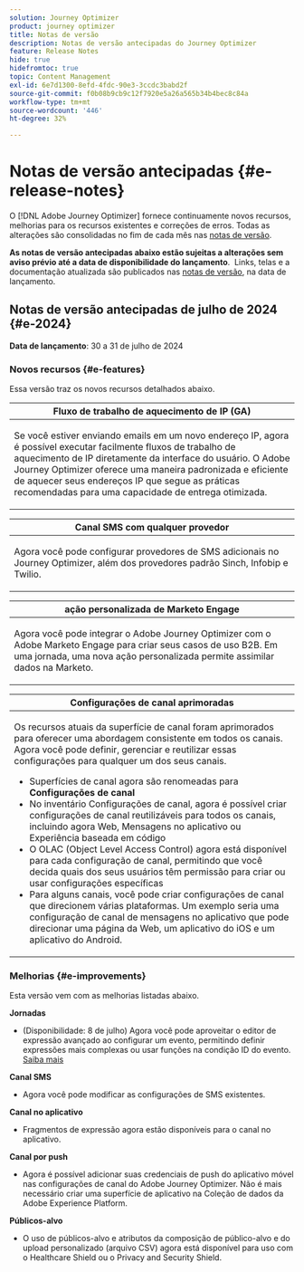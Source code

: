 ```yaml
---
solution: Journey Optimizer
product: journey optimizer
title: Notas de versão
description: Notas de versão antecipadas do Journey Optimizer
feature: Release Notes
hide: true
hidefromtoc: true
topic: Content Management
exl-id: 6e7d1300-8efd-4fdc-90e3-3ccdc3babd2f
source-git-commit: f0b08b9cb9c12f7920e5a26a565b34b4bec8c84a
workflow-type: tm+mt
source-wordcount: '446'
ht-degree: 32%

---
```


# Notas de versão antecipadas {#e-release-notes}

O [!DNL Adobe Journey Optimizer] fornece continuamente novos recursos, melhorias para os recursos existentes e correções de erros. Todas as alterações são consolidadas no fim de cada mês nas [notas de versão](release-notes.md).

**As notas de versão antecipadas abaixo estão sujeitas a alterações sem aviso prévio até a data de disponibilidade do lançamento**.  Links, telas e a documentação atualizada são publicados nas [notas de versão](release-notes.md), na data de lançamento.

## Notas de versão antecipadas de julho de 2024 {#e-2024}

**Data de lançamento**: 30 a 31 de julho de 2024

### Novos recursos {#e-features}

Essa versão traz os novos recursos detalhados abaixo.

<table>
<thead>
<tr>
<th><strong>Fluxo de trabalho de aquecimento de IP (GA)</strong><br/></th>
</tr>
</thead>
<tbody>
<tr>
<td>
<p>Se você estiver enviando emails em um novo endereço IP, agora é possível executar facilmente fluxos de trabalho de aquecimento de IP diretamente da interface do usuário. O Adobe Journey Optimizer oferece uma maneira padronizada e eficiente de aquecer seus endereços IP que segue as práticas recomendadas para uma capacidade de entrega otimizada.</p>
<!--p>For more information, refer to the <a href="../configuration/ip-warmup-gs.md">detailed documentation</a>.</p-->
</td>
</tr>
</tbody>
</table>


<table>
<thead>
<tr>
<th><strong>Canal SMS com qualquer provedor</strong><br/></th>
</tr>
</thead>
<tbody>
<tr>
<td>
<p>Agora você pode configurar provedores de SMS adicionais no Journey Optimizer, além dos provedores padrão Sinch, Infobip e Twilio.</p>
<!--p>For more information, refer to the <a href="../configuration/ip-warmup-gs.md">detailed documentation</a>.</p-->
</td>
</tr>
</tbody>
</table>



<table>
<thead>
<tr>
<th><strong>ação personalizada de Marketo Engage</strong><br/></th>
</tr>
</thead>
<tbody>
<tr>
<td>
<p>Agora você pode integrar o Adobe Journey Optimizer com o Adobe Marketo Engage para criar seus casos de uso B2B. Em uma jornada, uma nova ação personalizada permite assimilar dados na Marketo.</p>
<!--p>For more information, refer to the <a href="../configuration/ip-warmup-gs.md">detailed documentation</a>.</p-->
</td>
</tr>
</tbody>
</table>


<table>
<thead>
<tr>
<th><strong>Configurações de canal aprimoradas</strong><br/></th>
</tr>
</thead>
<tbody>
<tr>
<td>
<p>Os recursos atuais da superfície de canal foram aprimorados para oferecer uma abordagem consistente em todos os canais. Agora você pode definir, gerenciar e reutilizar essas configurações para qualquer um dos seus canais.</p>
<p><ul>
<li>Superfícies de canal agora são renomeadas para <strong>Configurações de canal</strong></li>
<li>No inventário Configurações de canal, agora é possível criar configurações de canal reutilizáveis para todos os canais, incluindo agora Web, Mensagens no aplicativo ou Experiência baseada em código</li>
<li>O OLAC (Object Level Access Control) agora está disponível para cada configuração de canal, permitindo que você decida quais dos seus usuários têm permissão para criar ou usar configurações específicas</li>
<li>Para alguns canais, você pode criar configurações de canal que direcionem várias plataformas. Um exemplo seria uma configuração de canal de mensagens no aplicativo que pode direcionar uma página da Web, um aplicativo do iOS e um aplicativo do Android.</li>
</ul></p>
<!--p>For more information, refer to the <a href="../configuration/ip-warmup-gs.md">detailed documentation</a>.</p-->
</td>
</tr>
</tbody>
</table>


<!--table>
<thead>
<tr>
<th><strong>Extended personalization data - Beta</strong><br/></th>
</tr>
</thead>
<tbody>
<tr>
<td>
<p>You can now lookup and fetch data values within Adobe Experience Platform datasets, and use these values to build conditions in Adobe Journey Optimizer. You can leverage data from a lookup dataset when a relationship has been defined using an attribute inside of an array of objects. You can specify non-profile enabled datasets for lookup. Once enabled, you can use a profile attribute as a join key to the specified dataset to retrive further data for personalization.</p>
<p>This capability is currently available as a public beta.</p>
</td>
</tr>
</tbody>
</table-->

### Melhorias {#e-improvements}

Esta versão vem com as melhorias listadas abaixo.

**Jornadas**

* (Disponibilidade: 8 de julho) Agora você pode aproveitar o editor de expressão avançado ao configurar um evento, permitindo definir expressões mais complexas ou usar funções na condição ID do evento. [Saiba mais](../event/about-creating.md#adv-exp-editor)

<!--* The `event-id` condition is now automatically filled during test mode. -->

**Canal SMS**

* Agora você pode modificar as configurações de SMS existentes.

**Canal no aplicativo**

* Fragmentos de expressão agora estão disponíveis para o canal no aplicativo.

**Canal por push**

* Agora é possível adicionar suas credenciais de push do aplicativo móvel nas configurações de canal do Adobe Journey Optimizer. Não é mais necessário criar uma superfície de aplicativo na Coleção de dados da Adobe Experience Platform.

**Públicos-alvo**

* O uso de públicos-alvo e atributos da composição de público-alvo e do upload personalizado (arquivo CSV) agora está disponível para uso com o Healthcare Shield ou o Privacy and Security Shield.